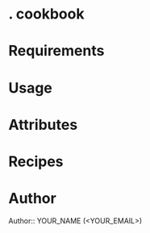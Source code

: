 # . cookbook

# Requirements

# Usage

# Attributes

# Recipes

# Author

Author:: YOUR_NAME (<YOUR_EMAIL>)
